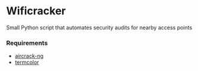 # Wificracker
Small Python script that automates security audits for nearby access points

### Requirements
- [aircrack-ng](https://www.aircrack-ng.org/)
- [termcolor](https://pypi.python.org/pypi/termcolor)

